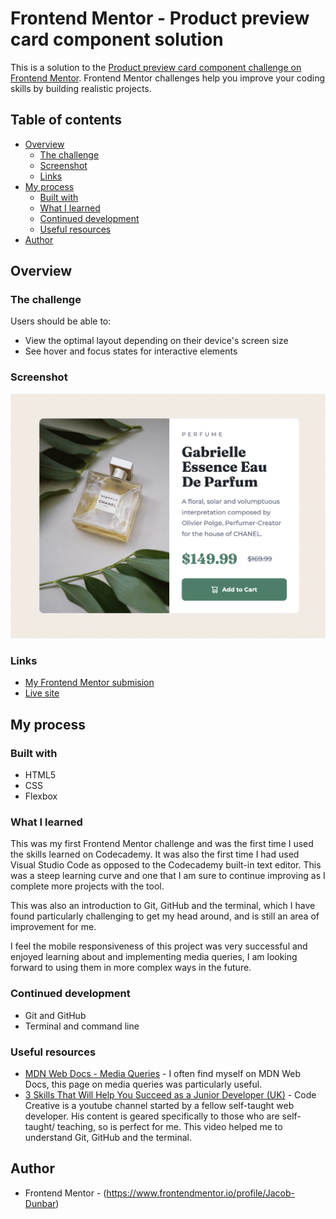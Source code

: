 # Frontend Mentor - Product preview card component solution

This is a solution to the [Product preview card component challenge on Frontend Mentor](https://www.frontendmentor.io/challenges/product-preview-card-component-GO7UmttRfa). Frontend Mentor challenges help you improve your coding skills by building realistic projects.

## Table of contents

- [Overview](#overview)
  - [The challenge](#the-challenge)
  - [Screenshot](#screenshot)
  - [Links](#links)
- [My process](#my-process)
  - [Built with](#built-with)
  - [What I learned](#what-i-learned)
  - [Continued development](#continued-development)
  - [Useful resources](#useful-resources)
- [Author](#author)




## Overview

### The challenge

Users should be able to:

- View the optimal layout depending on their device's screen size
- See hover and focus states for interactive elements

### Screenshot

![](./screenshot.png)

### Links

- [My Frontend Mentor submision](https://www.frontendmentor.io/solutions/product-preview-card-using-css-flexbox-YUH8L59pkc)
- [Live site](https://jacob-dunbar.github.io/product-preview-card/)

## My process

### Built with

- HTML5
- CSS
- Flexbox

### What I learned

 This was my first Frontend Mentor challenge and was the first time I used the skills learned on Codecademy. It was also the first time I had used Visual Studio Code as opposed to the Codecademy built-in text editor. This was a steep learning curve and one that I am sure to continue improving as I complete more projects with the tool. 
  
  This was also an introduction to Git, GitHub and the terminal, which I have found particularly challenging to get my head around, and is still an area of improvement for me.
  
  I feel the mobile responsiveness of this project was very successful and enjoyed learning about and implementing media queries, I am looking forward to using them in more complex ways in the future.

### Continued development

- Git and GitHub
- Terminal and command line

### Useful resources

- [MDN Web Docs - Media Queries](https://developer.mozilla.org/en-US/docs/Web/CSS/Media_Queries/Using_media_queries) - I often find myself on MDN Web Docs, this page on media queries was particularly useful.
- [3 Skills That Will Help You Succeed as a Junior Developer (UK)](https://www.youtube.com/watch?v=I0Erp3w8qu4&t=973s) - Code Creative is a youtube channel started by a fellow self-taught web developer. His content is geared specifically to those who are self-taught/ teaching, so is perfect for me. This video helped me to understand Git, GitHub and the terminal. 

## Author

- Frontend Mentor - (https://www.frontendmentor.io/profile/Jacob-Dunbar)

